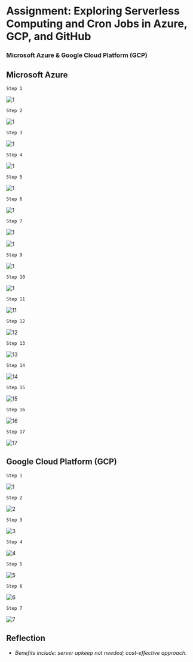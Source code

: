 # Assignment: Exploring Serverless Computing and Cron Jobs in Azure, GCP, and GitHub

### Microsoft Azure & Google Cloud Platform (GCP)
##

## Microsoft Azure

    Step 1
![1](azurepix/azurepic1.png)

    Step 2
![1](azurepix/azurepic2.png)

    Step 3
![1](azurepix/azurepic3.png)

    Step 4
![1](azurepix/azurepic4.png)

    Step 5
![1](azurepix/azurepic5.png)

    Step 6
![1](azurepix/azurepic6.png)

    Step 7
![1](azurepix/azurepic7.png)

![1](azurepix/azurepic8.png)
    
    Step 9
![1](azurepix/azurepic9.png)

    Step 10
![1](azurepix/azurepic10.png)

    Step 11
![11](azurepix/azurepic11.png)

    Step 12
![12](azurepix/azurepic12.png)

    Step 13
![13](azurepix/azurepic13.png)

    Step 14
![14](azurepix/azurepic14.png)

    Step 15
![15](azurepix/azurepic15.png)

    Step 16
![16](azurepix/azurepic16.png)

    Step 17
![17](azurepix/azurepic17.png)


## Google Cloud Platform (GCP)

    Step 1
![1](gcp1.png)

    Step 2
![2](gcp2.png)

    Step 3
![3](gcp3.png)

    Step 4
![4](gcp4.png)

    Step 5
![5](gcp5.png)

    Step 6
![6](gcp6.png)

    Step 7
![7](gcp7.png)

##
## Reflection
- *Benefits include: server upkeep not needed; cost-effective approach.*
